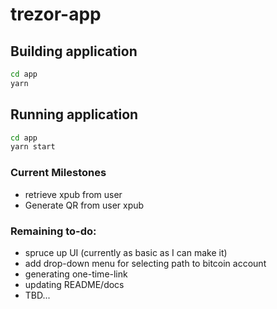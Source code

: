 # trezor-app

## Building application
```zsh
cd app
yarn
```

## Running application
```zsh
cd app
yarn start
```

### Current Milestones
- retrieve xpub from user
- Generate QR from user xpub


### Remaining to-do:
- spruce up UI (currently as basic as I can make it)
- add drop-down menu for selecting path to bitcoin account
- generating one-time-link
- updating README/docs
- TBD...
